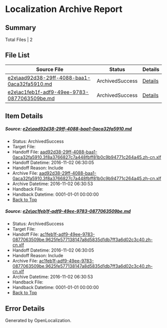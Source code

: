 # <a name='report-top'></a> Localization Archive Report

## Summary
 Total Files | 2

## File List
 Source File | Status | Details 
 ----------- | ------ | ------- 
 [e2e\aad92d38-29ff-4088-baa1-0aca32fa5910.md](https://github.com/OpenLocalizationTestOrg/ol-test0/blob/0633230abfc7d466307e736d243651e903b6b318/e2e/aad92d38-29ff-4088-baa1-0aca32fa5910.md) | ArchivedSuccess | [Details](#177067e3587a1ef0bd26d1186ef3d60c297ba2bf1)
 [e2e\ac1feb1f-adf9-49ee-9783-0877063509be.md](https://github.com/OpenLocalizationTestOrg/ol-test0/blob/0633230abfc7d466307e736d243651e903b6b318/e2e/ac1feb1f-adf9-49ee-9783-0877063509be.md) | ArchivedSuccess | [Details](#bcda7ac9a4ec6925d19b83fc4cce272b8cf45d1d2)

## Item Details
##### <a name='177067e3587a1ef0bd26d1186ef3d60c297ba2bf1'></a> Source: [e2e\aad92d38-29ff-4088-baa1-0aca32fa5910.md](https://github.com/OpenLocalizationTestOrg/ol-test0/blob/0633230abfc7d466307e736d243651e903b6b318/e2e/aad92d38-29ff-4088-baa1-0aca32fa5910.md)
* Status: ArchivedSuccess
* Target File: 
* Handoff File: [aad92d38-29ff-4088-baa1-0aca32fa5910.3f8a3766827c7a448fbff81b0c9b94771c264a45.zh-cn.xlf](https://github.com/OpenLocalizationTestOrg/ol-test0-handoff/blob/c34f2b198a4149e30a9d52327a4687b27c9e4754/ol-handoff/OpenLocalizationTestOrg/ol-test0-zhcn/yufeih/ht/aad92d38-29ff-4088-baa1-0aca32fa5910.3f8a3766827c7a448fbff81b0c9b94771c264a45.zh-cn.xlf)
* Handoff Datetime: 2016-11-02 06:30:05
* Handoff Reason: Include
* Archive File: [aad92d38-29ff-4088-baa1-0aca32fa5910.3f8a3766827c7a448fbff81b0c9b94771c264a45.zh-cn.xlf](https://github.com/OpenLocalizationTestOrg/ol-test0-handoff/blob/835b573a3ab43169f0935899ce62f54c50d4dcd3/ol-archive/OpenLocalizationTestOrg/ol-test0-zhcn/yufeih/ht/aad92d38-29ff-4088-baa1-0aca32fa5910.3f8a3766827c7a448fbff81b0c9b94771c264a45.zh-cn.xlf)
* Archive Datetime: 2016-11-02 06:30:53
* Handback File: 
* Handback Datetime: 0001-01-01 00:00:00
* [Back to Top](#report-top)

##### <a name='bcda7ac9a4ec6925d19b83fc4cce272b8cf45d1d2'></a> Source: [e2e\ac1feb1f-adf9-49ee-9783-0877063509be.md](https://github.com/OpenLocalizationTestOrg/ol-test0/blob/0633230abfc7d466307e736d243651e903b6b318/e2e/ac1feb1f-adf9-49ee-9783-0877063509be.md)
* Status: ArchivedSuccess
* Target File: 
* Handoff File: [ac1feb1f-adf9-49ee-9783-0877063509be.9625fe577138147a8d5835d1db7ff3a6d02c3c40.zh-cn.xlf](https://github.com/OpenLocalizationTestOrg/ol-test0-handoff/blob/c34f2b198a4149e30a9d52327a4687b27c9e4754/ol-handoff/OpenLocalizationTestOrg/ol-test0-zhcn/yufeih/ht/ac1feb1f-adf9-49ee-9783-0877063509be.9625fe577138147a8d5835d1db7ff3a6d02c3c40.zh-cn.xlf)
* Handoff Datetime: 2016-11-02 06:30:05
* Handoff Reason: Include
* Archive File: [ac1feb1f-adf9-49ee-9783-0877063509be.9625fe577138147a8d5835d1db7ff3a6d02c3c40.zh-cn.xlf](https://github.com/OpenLocalizationTestOrg/ol-test0-handoff/blob/835b573a3ab43169f0935899ce62f54c50d4dcd3/ol-archive/OpenLocalizationTestOrg/ol-test0-zhcn/yufeih/ht/ac1feb1f-adf9-49ee-9783-0877063509be.9625fe577138147a8d5835d1db7ff3a6d02c3c40.zh-cn.xlf)
* Archive Datetime: 2016-11-02 06:30:53
* Handback File: 
* Handback Datetime: 0001-01-01 00:00:00
* [Back to Top](#report-top)


## Error Details

Generated by OpenLocalization.
